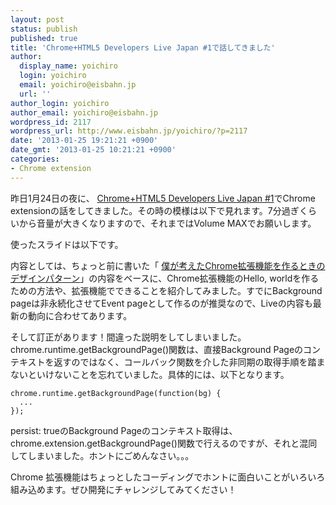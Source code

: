 ```yaml
---
layout: post
status: publish
published: true
title: 'Chrome+HTML5 Developers Live Japan #1で話してきました'
author:
  display_name: yoichiro
  login: yoichiro
  email: yoichiro@eisbahn.jp
  url: ''
author_login: yoichiro
author_email: yoichiro@eisbahn.jp
wordpress_id: 2117
wordpress_url: http://www.eisbahn.jp/yoichiro/?p=2117
date: '2013-01-25 19:21:21 +0900'
date_gmt: '2013-01-25 10:21:21 +0900'
categories:
- Chrome extension
---
```


昨日1月24日の夜に、
[Chrome+HTML5 Developers Live Japan #1](https://plus.google.com/u/0/events/c69j2rgemti2cqm8vh11sgnu37k)でChrome extensionの話をしてきました。その時の模様は以下で見れます。7分過ぎくらいから音量が大きくなりますので、それまではVolume MAXでお願いします。



使ったスライドは以下です。



内容としては、ちょっと前に書いた「
[僕が考えたChrome拡張機能を作るときのデザインパターン](http://www.eisbahn.jp/yoichiro/2012/11/chrome_extension_basic_structure.html)」の内容をベースに、Chrome拡張機能のHello, worldを作るための方法や、拡張機能でできることを紹介してみました。すでにBackground pageは非永続化させてEvent pageとして作るのが推奨なので、Liveの内容も最新の動向に合わせてあります。

そして訂正があります！間違った説明をしてしまいました。chrome.runtime.getBackgroundPage()関数は、直接Background Pageのコンテキストを返すのではなく、コールバック関数を介した非同期の取得手順を踏まないといけないことを忘れていました。具体的には、以下となります。

```
chrome.runtime.getBackgroundPage(function(bg) {
  ...
});
```

persist: trueのBackground Pageのコンテキスト取得は、chrome.extension.getBackgroundPage()関数で行えるのですが、それと混同してしまいました。ホントにごめんなさい。。。

Chrome 拡張機能はちょっとしたコーディングでホントに面白いことがいろいろ組み込めます。ぜひ開発にチャレンジしてみてください！
